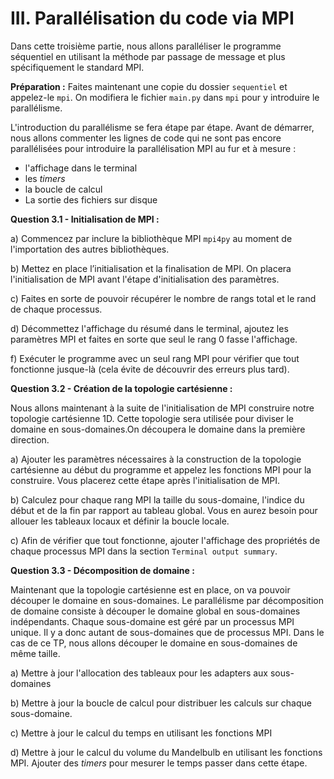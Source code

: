 # III. Parallélisation du code via MPI

Dans cette troisième partie, nous allons paralléliser le programme séquentiel en utilisant la méthode par passage de message et plus spécifiquement le standard MPI.

**Préparation :** Faites maintenant une copie du dossier `sequentiel` et appelez-le `mpi`.
On modifiera le fichier `main.py` dans `mpi` pour y introduire le parallélisme.

L'introduction du parallélisme se fera étape par étape. Avant de démarrer, nous allons commenter les lignes de code qui ne sont pas encore parallélisées pour introduire la parallélisation MPI au fur et à mesure :

* l'affichage dans le terminal
* les *timers*
* la boucle de calcul
* La sortie des fichiers sur disque

**Question 3.1 - Initialisation de MPI :**

a) Commencez par inclure la bibliothèque MPI `mpi4py` au moment de l'importation des autres bibliothèques.

b) Mettez en place l’initialisation et la finalisation de MPI. On placera l'initialisation de MPI avant l'étape d'initialisation des paramètres.

c) Faites en sorte de pouvoir récupérer le nombre de rangs total et le rand de chaque processus.

d) Décommettez l'affichage du résumé dans le terminal, ajoutez les paramètres MPI et faites en sorte que seul le rang 0 fasse l'affichage.

f) Exécuter le programme avec un seul rang MPI pour vérifier que tout fonctionne jusque-là (cela évite de découvrir des erreurs plus tard).

**Question 3.2 - Création de la topologie cartésienne :**

Nous allons maintenant à la suite de l'initialisation de MPI construire notre topologie cartésienne 1D. Cette topologie sera utilisée pour diviser le domaine en sous-domaines.On découpera le domaine dans la première direction.

a) Ajouter les paramètres nécessaires à la construction de la topologie cartésienne au début du programme et appelez les fonctions MPI pour la construire. Vous placerez cette étape après l'initialisation de MPI.

b) Calculez pour chaque rang MPI la taille du sous-domaine, l'indice du début et de la fin par rapport au tableau global. Vous en aurez besoin pour allouer les tableaux locaux et définir la boucle locale.

c) Afin de vérifier que tout fonctionne, ajouter l'affichage des propriétés de chaque processus MPI dans la section `Terminal output summary`.

**Question 3.3 - Décomposition de domaine :**

Maintenant que la topologie cartésienne est en place, on va pouvoir découper le domaine en sous-domaines.
Le parallélisme par décomposition de domaine consiste à découper le domaine global en sous-domaines indépendants.
Chaque sous-domaine est géré par un processus MPI unique.
Il y a donc autant de sous-domaines que de processus MPI.
Dans le cas de ce TP, nous allons découper le domaine en sous-domaines de même taille.

a) Mettre à jour l'allocation des tableaux pour les adapters aux sous-domaines

b) Mettre à jour la boucle de calcul pour distribuer les calculs sur chaque sous-domaine.

c) Mettre à jour le calcul du temps en utilisant les fonctions MPI

d) Mettre à jour le calcul du volume du Mandelbulb en utilisant les fonctions MPI. Ajouter des *timers* pour mesurer le temps passer dans cette étape.